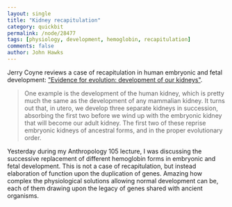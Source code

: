 ```yaml
---
layout: single 
title: "Kidney recapitulation" 
category: quickbit
permalink: /node/28477
tags: [physiology, development, hemoglobin, recapitulation] 
comments: false 
author: John Hawks 
---
```


Jerry Coyne reviews a case of recapitulation in human embryonic and fetal development: <a href="http://whyevolutionistrue.wordpress.com/2012/02/08/evidence-for-evolution-development-of-our-kidneys/">"Evidence for evolution: development of our kidneys"</a>. 

<blockquote>One example is the development of the human kidney, which is pretty much the same as the development of any mammalian kidney.  It turns out that, in utero, we develop three separate kidneys in succession, absorbing the first two before we wind up with the embryonic kidney that will become our adult kidney.  The first two of these reprise embryonic kidneys of ancestral forms, and in the proper evolutionary order.</blockquote>

Yesterday during my Anthropology 105 lecture, I was discussing the successive replacement of different hemoglobin forms in embryonic and fetal development. This is not a case of recapitulation, but instead elaboration of function upon the duplication of genes. Amazing how complex the physiological solutions allowing normal development can be, each of them drawing upon the legacy of genes shared with ancient organisms. 

